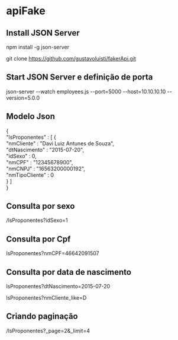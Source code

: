 # apiFake

<h2>Install JSON Server</h2>

npm install -g json-server

git clone https://github.com/gustavoluisti/fakerApi.git

<h2>Start JSON Server e definição de porta</h2>

json-server --watch  employees.js --port=5000 --host=10.10.10.10 --version=5.0.0

<h2>Modelo Json</h2>

{ <br />
  "lsProponentes" : [ {<br />
    "nmCliente" : "Davi Luiz Antunes de Souza",<br />
    "dtNascimento" : "2015-07-20",<br />
    "idSexo" : 0,<br />
    "nmCPF" : "12345678900",<br />
    "nmCNPJ" : "16563200000192",<br />
    "nmTipoCliente" : 0<br />
  } ]<br />
}<br />

<h2>Consulta por sexo</h2>

/lsProponentes?idSexo=1

<h2>Consulta por Cpf</h2>

lsProponentes?nmCPF=46642091507

<h2>Consulta por data de nascimento</h2>

lsProponentes?dtNascimento=2015-07-20

lsProponentes?nmCliente_like=D

<h2>Criando paginação</h2>

/lsProponentes?_page=2&_limit=4


 
